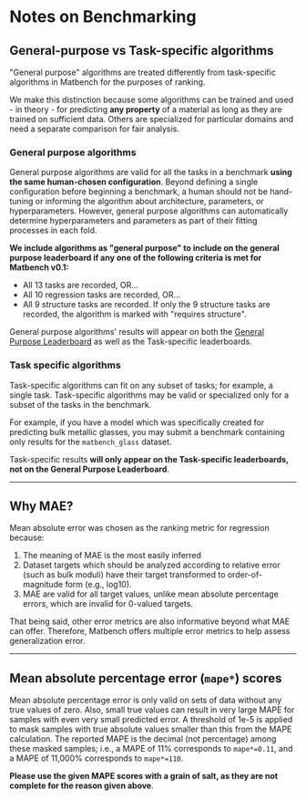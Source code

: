 # Notes on Benchmarking


## General-purpose vs Task-specific algorithms

"General purpose" algorithms are treated differently from task-specific algorithms in Matbench for the purposes of ranking.

We make this distinction because some algorithms can be trained and used - in theory - for predicting **any property** of a material as long as they are trained on sufficient data.
Others are specialized for particular domains and need a separate comparison for fair analysis.


### General purpose algorithms 

General purpose algorithms are valid for all the tasks in a benchmark **using the same human-chosen configuration**.
Beyond defining a single configuration before beginning a benchmark, a human should not be hand-tuning or informing the algorithm about architecture, parameters, or hyperparameters.
However, general purpose algorithms can automatically determine hyperparameters and parameters as part of their fitting processes in each fold.


**We include algorithms as "general purpose" to include on the general purpose leaderboard if any one of the following criteria is met for Matbench v0.1:**
 - All 13 tasks are recorded, OR...
 - All 10 regression tasks are recorded, OR...
 - All 9 structure tasks are recorded. If only the 9 structure tasks are recorded, the algorithm is marked with "requires structure".


General purpose algorithms' results will appear on both the [General Purpose Leaderboard](../index.md) as well as the Task-specific leaderboards.


### Task specific algorithms

Task-specific algorithms can fit on any subset of tasks; for example, a single task. Task-specific algorithms may be valid or specialized only for a subset of the tasks in the benchmark.  

For example, if you have a model which was specifically created for predicting bulk metallic glasses, you may submit a benchmark containing only results for the `matbench_glass` dataset. 

Task-specific results **will only appear on the Task-specific leaderboards, not on the General Purpose Leaderboard**. 


---

## Why MAE?

Mean absolute error was chosen as the ranking metric for regression because:

1. The meaning of MAE is the most easily inferred
2. Dataset targets which should be analyzed according to relative error (such as bulk moduli) have their target transformed to order-of-magnitude form (e.g., log10).
3. MAE are valid for all target values, unlike mean absolute percentage errors, which are invalid for 0-valued targets.

That being said, other error metrics are also informative beyond what MAE can offer. Therefore, Matbench offers multiple error metrics to help assess generalization error.

---

## Mean absolute percentage error (`mape*`) scores
Mean absolute percentage error is only valid on sets of data without any true values of zero.
Also, small true values can result in very large MAPE for samples with even very small predicted error.
A threshold of 1e-5 is applied to mask samples with true absolute values smaller than this from the
MAPE calculation. The reported MAPE is the decimal (not percentage) among these masked samples; i.e., 
a MAPE of 11% corresponds to `mape*=0.11`, and a MAPE of 11,000% corresponds to `mape*=110`.

**Please use the given MAPE scores with a grain of salt, as they are not complete for the reason given above**.





